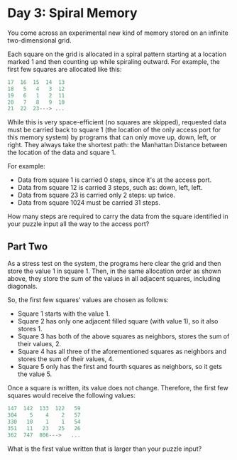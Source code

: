 # Day 3: Spiral Memory

You come across an experimental new kind of memory stored
on an infinite two-dimensional grid.

Each square on the grid is allocated in a spiral pattern starting
at a location marked 1 and then counting up while spiraling outward.
For example, the first few squares are
allocated like this:

```scala
17  16  15  14  13
18   5   4   3  12
19   6   1   2  11
20   7   8   9  10
21  22  23---> ...
```

While this is very space-efficient (no squares are skipped),
requested data must be carried back to square 1
(the location of the only access port for this memory system)
by programs that can only move up, down, left, or right.
They always take the shortest path:
the Manhattan Distance between the location of the data and square 1.

For example:

- Data from square 1 is carried 0 steps, since it's at the access port.
- Data from square 12 is carried 3 steps, such as: down, left, left.
- Data from square 23 is carried only 2 steps: up twice.
- Data from square 1024 must be carried 31 steps.

How many steps are required to carry the data from the square identified in your puzzle
input all the way to the access port?

## Part Two

As a stress test on the system, the programs here clear the grid
and then store the value 1 in square 1.
Then, in the same allocation order as shown above,
they store the sum of the values in all adjacent squares, including diagonals.

So, the first few squares' values are chosen as follows:

- Square 1 starts with the value 1.
- Square 2 has only one adjacent filled square (with value 1), so it also stores 1.
- Square 3 has both of the above squares as neighbors, stores the sum of their values, 2.
- Square 4 has all three of the aforementioned squares
as neighbors and stores the sum of their values, 4.
- Square 5 only has the first and fourth squares as neighbors, so it gets the value 5.

Once a square is written, its value does not change.
Therefore, the first few squares would receive the following values:

```scala
147  142  133  122   59
304    5    4    2   57
330   10    1    1   54
351   11   23   25   26
362  747  806--->   ...
```

What is the first value written that is larger than your puzzle input?
